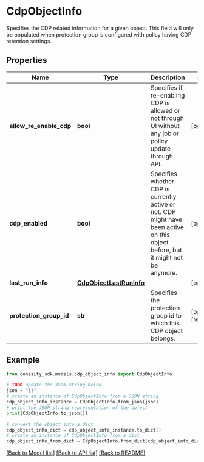 # CdpObjectInfo

Specifies the CDP related information for a given object. This field will only be populated when protection group is configured with policy having CDP retention settings.

## Properties

Name | Type | Description | Notes
------------ | ------------- | ------------- | -------------
**allow_re_enable_cdp** | **bool** | Specifies if re-enabling CDP is allowed or not through UI without any job or policy update through API. | [optional] 
**cdp_enabled** | **bool** | Specifies whether CDP is currently active or not. CDP might have been active on this object before, but it might not be anymore. | [optional] 
**last_run_info** | [**CdpObjectLastRunInfo**](CdpObjectLastRunInfo.md) |  | [optional] 
**protection_group_id** | **str** | Specifies the protection group id to which this CDP object belongs. | [optional] [readonly] 

## Example

```python
from cohesity_sdk.models.cdp_object_info import CdpObjectInfo

# TODO update the JSON string below
json = "{}"
# create an instance of CdpObjectInfo from a JSON string
cdp_object_info_instance = CdpObjectInfo.from_json(json)
# print the JSON string representation of the object
print(CdpObjectInfo.to_json())

# convert the object into a dict
cdp_object_info_dict = cdp_object_info_instance.to_dict()
# create an instance of CdpObjectInfo from a dict
cdp_object_info_from_dict = CdpObjectInfo.from_dict(cdp_object_info_dict)
```
[[Back to Model list]](../README.md#documentation-for-models) [[Back to API list]](../README.md#documentation-for-api-endpoints) [[Back to README]](../README.md)


